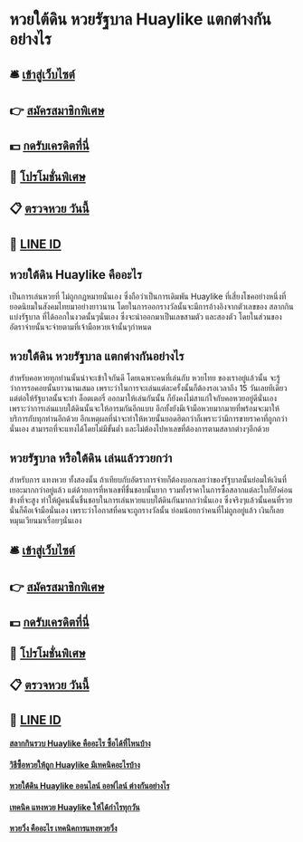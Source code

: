 # หวยใต้ดิน หวยรัฐบาล Huaylike แตกต่างกันอย่างไร

## 🛎 [เข้าสู่เว็บไซต์](https://bit.ly/3qLWDj4)
## 👉 [สมัครสมาชิกพิเศษ](https://bit.ly/3qLWDj4)
## 💵 [กดรับเครดิตที่นี่](https://bit.ly/3Dx2Kzq)
## 👑 [โปรโมชั่นพิเศษ](https://bit.ly/3Dx2Kzq)
## 📋 [ตรวจหวย วันนี้](https://bit.ly/3Dx2Kzq)
## 📱 [LINE ID](https://bit.ly/3Dx2Kzq)

## หวยใต้ดิน Huaylike คืออะไร
เป็นการเล่นหวยที่ ไม่ถูกกฏหมายนั่นเอง ซึ่งถือว่าเป็นการเดิมพัน Huaylike ที่เสี่ยงโชคอย่างหนึ่งที่ยอดนิยมในสังคมไทยมาอย่างยาวนาน โดยในการออกรางวัลนั้นจะมีการอ้างอิงจากตัวเลขของ สลากกินแบ่งรัฐบาล ที่ได้ออกในงวดนั้นๆนั่นเอง ซึ่งจะนำออกมาเป็นเลขสามตัว และสองตัว โดยในส่วนของอัตราจ่ายนั้นจะจ่ายตามที่เจ้ามือหวยเจ้านั้นๆกำหนด

## หวยใต้ดิน หวยรัฐบาล แตกต่างกันอย่างไร
สำหรับคอหวยทุกท่านนั้นน่าจะเข้าใจกันดี โดยเฉพาะคนที่เล่นกับ หวยไทย ของเราอยู่แล้วนั้น จะรู้ว่าการรอคอยนั้นยาวนานเสมอ เพราะว่าในการจะเล่นแต่ละครั้งนั้นก็ต้องรอเวลาถึง 15 วันเลยทีเดียว แต่ต่อให้รัฐบาลนั้นจะทำ ล็อตเตอรี่ ออกมาให้เล่นกันนั้น ก็ยังคงไม่สาแก่ใจกับคอหวยอยู่ดีนั่นเอง เพราะว่าการเล่นแบบใต้ดินนั้นจะให้อารมกันอีกแบบ อีกทั้งยังมีเจ้ามือหวยมากมายที่พร้อมจะมาให้บริการกับทุกท่านอีกด้วย อีกเหตุผลที่น่าจะทำให้หวยนั้นยอดฮิตกว่าก็เพราะว่ามีการขายราคาที่ถูกกว่านั่นเอง สามารถที่จะแทงได้โดยไม่มีขั้นต่ำ และไม่ต้องไปหาเลขที่ต้องการตามสลากต่างๆอีกด้วย

## หวยรัฐบาล หรือใต้ดิน เล่นแล้วรวยกว่า
สำหรับการ แทงหวย ทั้งสองนั้น ถ้าเทียบกับอัตราการจ่ายก็ต้องบอกเลยว่าของรัฐบาลนั้นย่อมให้เงินที่เยอะมากกว่าอยู่แล้ว แต่ด้วยการที่หาเลขที่ชื่นชอบนั้นยาก รวมทั้งราคาในการซื้อสลากแต่ละใบก็ยังค่อนข้างที่จะสูง ทำให้ผู้คนนั้นชื่นชอบในการเล่นหวยแบบใต้ดินกันมากกว่านั่นเอง ซึ่งจริงๆแล้วนั้นคนที่รวยนั่นก็คือเจ้ามือนั่นเอง เพราะว่าโอกาสที่คนจะถูกรางวัลนั้น ย่อมน้อยกว่าคนที่ไม่ถูกอยู่แล้ว เงินก็เลยหมุนเวียนมาเรื่อยๆนั่นเอง

## 🛎 [เข้าสู่เว็บไซต์](https://bit.ly/3qLWDj4)
## 👉 [สมัครสมาชิกพิเศษ](https://bit.ly/3qLWDj4)
## 💵 [กดรับเครดิตที่นี่](https://bit.ly/3Dx2Kzq)
## 👑 [โปรโมชั่นพิเศษ](https://bit.ly/3Dx2Kzq)
## 📋 [ตรวจหวย วันนี้](https://bit.ly/3Dx2Kzq)
## 📱 [LINE ID](https://bit.ly/3Dx2Kzq)

#### [สลากกินรวบ Huaylike คืออะไร ซื้อได้ที่ไหนบ้าง](https://atom.io/themes/สลากกินรวบ%20Huaylike%20คืออะไร%20ซื้อได้ที่ไหนบ้าง)
#### [วิธีซื้อหวยให้ถูก Huaylike มีเทคนิคอะไรบ้าง](https://atom.io/themes/วิธีซื้อหวยให้ถูก%20Huaylike%20มีเทคนิคอะไรบ้าง)
#### [หวยใต้ดิน Huaylike ออนไลน์ ออฟไลน์ ต่างกันอย่างไร](https://atom.io/themes/หวยใต้ดิน%20Huaylike%20ออนไลน์%20ออฟไลน์%20ต่างกันอย่างไร)
#### [เทคนิค แทงหวย Huaylike ให้ได้กำไรทุกวัน](https://atom.io/themes/เทคนิค%20แทงหวย%20Huaylike%20ให้ได้กำไรทุกวัน)
#### [หวยวิ่ง คืออะไร เทคนิคการแทงหวยวิ่ง](https://atom.io/themes/หวยวิ่ง%20คืออะไร%20เทคนิคการแทงหวยวิ่ง)